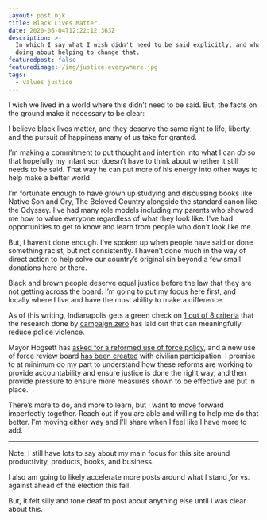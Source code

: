 ```yaml
---
layout: post.njk
title: Black Lives Matter.
date: 2020-06-04T12:22:12.363Z
description: >-
  In which I say what I wish didn't need to be said explicitly, and what I'm
  doing about helping to change that.
featuredpost: false
featuredimage: /img/justice-everywhere.jpg
tags:
  - values justice
---
```


I wish we lived in a world where this didn’t need to be said. But, the facts on the ground make it necessary to be clear:

I believe black lives matter, and they deserve the same right to life, liberty, and the pursuit of happiness many of us take for granted.

I’m making a commitment to put thought and intention into what I can _do_ so that hopefully my infant son doesn’t have to think about whether it still needs to be said. That way he can put more of his energy into other ways to help make a better world.

I’m fortunate enough to have grown up studying and discussing books like Native Son and Cry, The Beloved Country alongside the standard canon like the Odyssey. I’ve had many role models including my parents who showed me how to value everyone regardless of what they look like. I've had opportunities to get to know and learn from people who don't look like me.

But, I haven’t done enough. I’ve spoken up when people have said or done something racist, but not consistently. I haven’t done much in the way of direct action to help solve our country’s original sin beyond a few small donations here or there.

Black and brown people deserve equal justice before the law that they are not getting across the board. I’m going to put my focus here first, and locally where I live and have the most ability to make a difference.

As of this writing, Indianapolis gets a green check on [1 out of 8 criteria](https://8cantwait.org/city/indianapolis-in) that the research done by [campaign zero](https://www.joincampaignzero.org/) has laid out that can meaningfully reduce police violence.

Mayor Hogsett has [asked for a reformed use of force policy](https://twitter.com/IndyMayorJoe/status/1267548562503630848), and a new use of force review board [has been created](https://fox59.com/news/mayor-hogsett-impd-to-speak-about-ongoing-policing-reforms/) with civilian participation. I promise to at minimum do my part to understand how these reforms are working to provide accountability and ensure justice is done the right way, and then provide pressure to ensure more measures shown to be effective are put in place.

There’s more to do, and more to learn, but I want to move forward imperfectly together. Reach out if you are able and willing to help me do that better. I'm moving either way and I'll share when I feel like I have more to add.

---

Note: I still have lots to say about my main focus for this site around productivity, products, books, and business.

I also am going to likely accelerate more posts around what I stand _for_ vs. against ahead of the election this fall.

But, it felt silly and tone deaf to post about anything else until I was clear about this.
